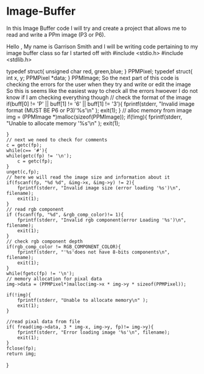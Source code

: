 # Image-Buffer
In this Image Buffer code I will try and create a project that allows me to read and write a PPm image (P3 or P6).

Hello , My name is Garrison Smith and I will be writing code pertaining to my image buffer class so far I started off with
#include <stdio.h>
#include <stdlib.h>

typedef struct{
    unsigned char red, green,blue;
}
PPMPixel;
typedef struct{
    int x, y;
    PPMPixel *data;
}
PPMImage;
So the next part of this code is checking the errors for the user when they try and write or edit the image 
So this is seems like the easiest way to check all the errors hwoever I do not know if I am checking everything though 
// check the format of the image
	if(buff[0] != 'P' || buff[1] != '6' || buff[1] != '3'){
		fprintf(stderr, "Invalid image format (MUST BE P6 or P3)'%s'\n" );
		exit(1);
	}
	// alloc memory from image
	img = (PPMImage *)malloc(sizeof(PPMImage));
	if(!img){
		fprintf(stderr, "Unable to allocate memory '%s'\n" );
		exit(1);

	}
	// next we need to check for comments
	c = getc(fp);
	while(c== '#'){
	while(getc(fp) != '\n');
		c = getc(fp);
	}
	unget(c,fp);
	// here we will read the image size and information about it
	if(fscanf(fp, "%d %d", &img->x, &img->y) != 2){
		fprintf(stderr, "Invalid image size (error loading '%s')\n", filename);
		exit(1);
	}
	// read rgb component
	if (fscanf(fp, "%d", &rgb_comp_color)!= 1){
		fprintf(stderr, "Invalid rgb component(error Loading '%s')\n", filename);
		exit(1);
	}
	// check rgb component depth 
	if(rgb_comp_color != RGB_COMPONENT_COLOR){
		fprintf(stderr, "'%s'does not have 8-bits components\n", filename);
		exit(1);
	}
	while(fgetc(fp) != '\n');
	// memory allocation for pixal data
	img->data = (PPMPixel*)malloc(img->x * img->y * sizeof(PPMPixel));

	if(!img){
		fprintf(stderr, "Unable to allocate memory\n" );
		exit(1);
	}

	//read pixal data from file
	if( fread(img->data, 3 * img-x, img->y, fp)!= img->y){
		fprintf(stderr, "Error loading image '%s'\n", filename);
		exit(1);
	}
	fclose(fp);
	return img;
}
